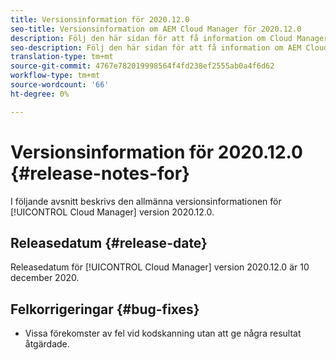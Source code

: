 ```yaml
---
title: Versionsinformation för 2020.12.0
seo-title: Versionsinformation om AEM Cloud Manager för 2020.12.0
description: Följ den här sidan för att få information om Cloud Manager version 2020.12.0
seo-description: Följ den här sidan för att få information om AEM Cloud Manager version 2020.12.0
translation-type: tm+mt
source-git-commit: 4767e782019998564f4fd238ef2555ab0a4f6d62
workflow-type: tm+mt
source-wordcount: '66'
ht-degree: 0%

---
```


# Versionsinformation för 2020.12.0 {#release-notes-for}

I följande avsnitt beskrivs den allmänna versionsinformationen för [!UICONTROL Cloud Manager] version 2020.12.0.

## Releasedatum {#release-date}

Releasedatum för [!UICONTROL Cloud Manager] version 2020.12.0 är 10 december 2020.

## Felkorrigeringar {#bug-fixes}

* Vissa förekomster av fel vid kodskanning utan att ge några resultat åtgärdade.
